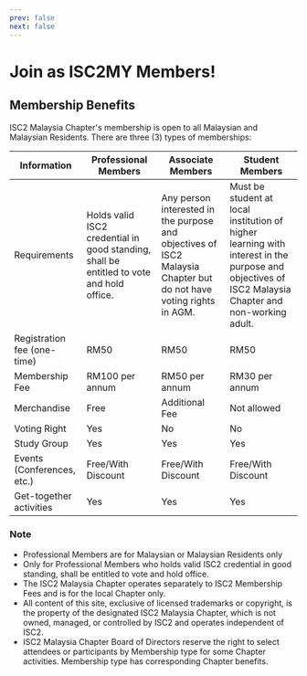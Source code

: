```yaml
---
prev: false
next: false
---
```

# Join as ISC2MY Members!
## Membership Benefits
ISC2 Malaysia Chapter's membership is open to all Malaysian and Malaysian Residents. There are three (3) types of memberships:

| Information                 | Professional Members                                                                     | Associate Members                                                                                                  | Student Members                                                                                                                                     |
| --------------------------- | ---------------------------------------------------------------------------------------- | ------------------------------------------------------------------------------------------------------------------ | --------------------------------------------------------------------------------------------------------------------------------------------------- |
| Requirements                | Holds valid ISC2 credential in good standing, shall be entitled to vote and hold office. | Any person interested in the purpose and objectives of ISC2 Malaysia Chapter but do not have voting rights in AGM. | Must be student at local institution of higher learning with interest in the purpose and objectives of ISC2 Malaysia Chapter and non-working adult. |
| Registration fee (one-time) | RM50                                                                                     | RM50                                                                                                               | RM50                                                                                                                                                |
| Membership Fee              | RM100 per annum                                                                          | RM50 per annum                                                                                                     | RM30 per annum                                                                                                                                      |
| Merchandise                 | Free                                                                                     | Additional Fee                                                                                                     | Not allowed                                                                                                                                         |
| Voting Right                | Yes                                                                                      | No                                                                                                                 | No                                                                                                                                                  |
| Study Group                 | Yes                                                                                      | Yes                                                                                                                | Yes                                                                                                                                                 |
| Events (Conferences, etc.)  | Free/With Discount                                                                       | Free/With Discount                                                                                                 | Free/With Discount                                                                                                                                  |
| Get-together activities     | Yes                                                                                      | Yes                                                                                                                | Yes                                                                                                                                                 |

### Note
- Professional Members are for Malaysian or Malaysian Residents only
- Only for Professional Members who holds valid ISC2 credential in good standing, shall be entitled to vote and hold office.
- The ISC2 Malaysia Chapter operates separately to ISC2 Membership Fees and is for the local Chapter only.
- All content of this site, exclusive of licensed trademarks or copyright, is the property of the designated ISC2 Malaysia Chapter, which is not owned, managed, or controlled by ISC2 and operates independent of ISC2.
- ISC2 Malaysia Chapter Board of Directors reserve the right to select attendees or participants by Membership type for some Chapter activities. Membership type has corresponding Chapter benefits.